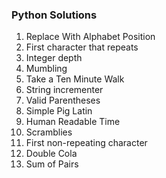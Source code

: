 ### Python Solutions
1. Replace With Alphabet Position
2. First character that repeats
3. Integer depth
4. Mumbling
5. Take a Ten Minute Walk
6. String incrementer
7. Valid Parentheses
8. Simple Pig Latin
9. Human Readable Time
10. Scramblies
11. First non-repeating character
12. Double Cola
13. Sum of Pairs
